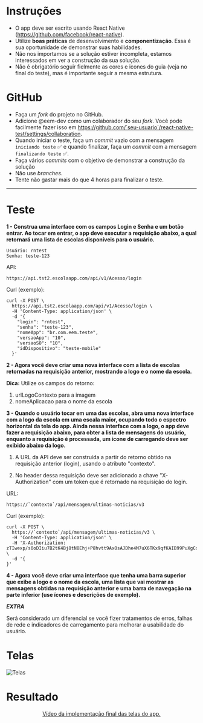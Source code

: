 # Instruções

- O app deve ser escrito usando React Native (https://github.com/facebook/react-native).
- Utilize **boas práticas** de desenvolvimento e **componentização**. Essa é sua oportunidade de demonstrar suas habilidades.
- Não nos importamos se a solução estiver incompleta, estamos interessados em ver a construção da sua solução.
- Não é obrigatório seguir fielmente as cores e icones do guia (veja no final do teste), mas é importante seguir a mesma estrutura.

# GitHub

- Faça um *fork* do projeto no GitHub.
- Adicione @eem-dev como um colaborador do seu *fork*. Você pode facilmente fazer isso em https://github.com/`seu-usuario`/react-native-test/settings/collaboration.
- Quando iniciar o teste, faça um *commit* vazio com a mensagem `iniciando teste` :white_check_mark: e quando finalizar, faça um *commit* com a mensagem `finalizando teste` :white_check_mark:.
- Faça vários *commits* com o objetivo de demonstrar a construção da solução
- Não use *branches*.
- Tente não gastar mais do que 4 horas para finalizar o teste.

-------------------------------------------------------------

# Teste

**1 - Construa uma interface com os campos Login e Senha e um botão entrar. Ao tocar em entrar, o app deve executar a requisição abaixo, a qual retornará uma lista de escolas disponíveis para o usuário.**

    Usuário: rntest
    Senha: teste-123

API:

    https://api.tst2.escolaapp.com/api/v1/Acesso/login

Curl (exemplo):

    curl -X POST \
      https://api.tst2.escolaapp.com/api/v1/Acesso/login \
      -H 'Content-Type: application/json' \
      -d '{
        "login": "rntest",
        "senha": "teste-123",
        "nomeApp": "br.com.eem.teste",
        "versaoApp": "10",
        "versaoSO": "10",
        "idDispositivo": "teste-mobile"
      }'
    
    
**2 - Agora você deve criar uma nova interface com a lista de escolas retornadas na requisição anterior, mostrando a logo e o nome da escola.**

**Dica:** Utilize os campos do retorno:
1. urlLogoContexto para a imagem
2. nomeAplicacao para o nome da escola
      

**3 - Quando o usuário tocar em uma das escolas, abra uma nova interface com a logo da escola em uma escala maior, ocupando todo o espectro horizontal da tela do app. Ainda nessa interface com a logo, o app deve fazer a requisição abaixo, para obter a lista de mensagens do usuário, enquanto a requisição é processada, um ícone de carregando deve ser exibido abaixo da logo.**

1. A URL da API deve ser construída a partir do retorno obtido na requisição anterior (login), usando o atributo "contexto".

2. No header dessa requisição deve ser adicionado a chave "X-Authorization" com um token que é retornado na requisição do login.

URL:
  
    https://`contexto`/api/mensagem/ultimas-noticias/v3

Curl (exemplo):

    curl -X POST \
      https://`contexto`/api/mensagem/ultimas-noticias/v3 \
      -H 'Content-Type: application/json' \
      -H 'X-Authorization: zTIwexp/s0oDIiu7B2tK4Bj8tN8Ehj+P8hvtt9AxOsAJDhe4M7uX6TKx9qfKAIB99PuXgCd2CNes1vtFOc3YTA==' \
      -d '{
    }'


**4 - Agora você deve criar uma interface que tenha uma barra superior que exibe a logo e o nome da escola, uma lista que vai mostrar as mensagens obtidas na requisição anterior e uma barra de navegação na parte inferior (use ícones e descrições de exemplo).**


***EXTRA***

Será considerado um diferencial se você fizer tratamentos de erros, falhas de rede e indicadores de carregamento para melhorar a usabilidade do usuário.



# Telas

![Telas](http://du72ei5gcsbn3.cloudfront.net/static/react-native-test/guia-teste-mobile.png)

# Resultado

<p align="center"><a href="https://i.imgur.com/uNWAKmb.mp4">Vídeo da implementação final das telas do app.</a></p>

